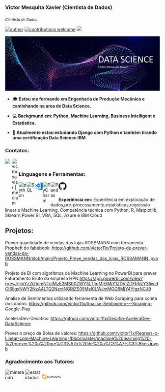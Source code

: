 ### Victor Mesquita Xavier (Cientista de Dados)

<sub>*Cientista de Dados*</sub>

[![author](https://img.shields.io/badge/author-victor-orange.svg)](https://www.linkedin.com/in/victor-mesquita-xavier-688b3534/) [![contributions welcome](https://img.shields.io/badge/contributions-welcome-green.svg?style=flat)](https://github.com/victor11x) [![](https://img.shields.io/badge/python-3.6+-blue.svg)](https://www.python.org/downloads/release/python-365/)


<p align="center">
  <img src="https://github.com/victor11x/Portfolio/blob/main/cientista.jpg" >
</p>


- 🎓 **Estou me formando em Engenharia de Produção Mecânica e caminhando na area de Data Science.**

- 💻 **Background em: Python, Machine Learning, Business Intelligent e Estatistica.**

- 🧠 **Atualmente estou estudando Django com Python e também tirando uma certificação Data Science IBM.**


### Contatos:

[<img align="left"  width="22px" src="https://cdn.jsdelivr.net/npm/simple-icons@3.4.0/icons/linkedin.svg" />](https://www.linkedin.com/in/victor-mesquita-xavier-688b3534/)

[<img align="left" alt="victor.xavier | medium" width="22px" src="https://cdn.jsdelivr.net/npm/simple-icons@3.4.0/icons/medium.svg" />](https://medium.com/@victor.xavierm)

<br />

### Linguagens e Ferramentas:

<img align="left" alt="python" width="26px" src="https://cdn3.iconfinder.com/data/icons/logos-and-brands-adobe/512/267_Python-512.png" />

<img align="left" alt="SQL" width="26px" src="https://upload.wikimedia.org/wikipedia/commons/2/29/Postgresql_elephant.svg" />

<img align="left" alt="visual studio code" width="26px" src="https://raw.githubusercontent.com/github/explore/80688e429a7d4ef2fca1e82350fe8e3517d3494d/topics/visual-studio-code/visual-studio-code.png" />

<img align="left" alt="PyCharm" width="26px" src="https://dashboard.snapcraft.io/site_media/appmedia/2017/11/PyCharmCore256.png" />

<img align="left" alt="Pandas" width="26px" src="https://upload.wikimedia.org/wikipedia/commons/2/22/Pandas_mark.svg" />

<img align="left" alt="GitHub" width="26px" src="https://raw.githubusercontent.com/github/explore/78df643247d429f6cc873026c0622819ad797942/topics/github/github.png" />

<br />
<br />

**Experiência em:** Experiência em exploração de dados,pré-processamento,estatísticas,regressão linear e Machine Learning. Competência técnica com Python, R, Matplotlib, Sklearn,Power BI, VBA, SQL, Azure e IBM Cloud

## Projetos:

Prever quantidade de vendas das lojas ROSSMANN com ferramenta Propheft do fabebook: https://github.com/victor11x/Projeto-de-prever-vendas-da-ROSSMANN/blob/main/Projeto_Preve_vendas_das_lojas_ROSSAMANN.ipynb

Projeto de BI com algoritmos de Machine Learning no PowerBI para prever Faturamento Bruto da empresa HPN:https://app.powerbi.com/view?r=eyJrIjoiYzZiZjdmNTctMzE2MS00ZWY3LTlmMjEtMjY1ZDViZDFhNzY3IiwidCI6IjgxNWY2NzA4LTQ2NzctNGRiZS05MzI0LWJmMGQ5MjY4YjgzNCJ9

Analise de Sentimentos utilizando ferramenta de Web Scraping para coleta dos dados: https://github.com/victor11x/Analise-Sentimento---Scraping-Google-Play

AceleraDev-Desafios: https://github.com/victor11x/Desafio-AceleraDev-DataScience

Prever o preço da Bolsa de valores: https://github.com/victor11x/Regress-o-Linear-com-Machine-Learning-/blob/master/machine%20learning%20-%20prever%20o%20pre%C3%A7o%20de%20a%C3%A7%C3%B5es.ipynb


 ### Agradecimento aos Tutores:
  
 
 [<img align="left" alt="minerando" width="65px" src="https://minerandodados.com.br/wp-content/uploads/2019/06/Rob%C3%B4-Minerador_metade-final-1.png" />](https://minerandodados.com.br/)

 
 [<img align="left" alt="estatidados" width="50px" src="https://yt3.ggpht.com/a/AATXAJxGYHT7lMdH3kZ5JpNmeCg9-pjjBdthFvwja7s1Fg=s900-c-k-c0xffffffff-no-rj-mo" />](http://estatidados.com.br/)

 
 [<img align="left" alt="sigmoidal" width="70px" src="https://raw.githubusercontent.com/amadords/others/master/sigmoidal.png" />](https://sigmoidal.ai/)
 
 
 

<br />
<br />
<br />
<br />
